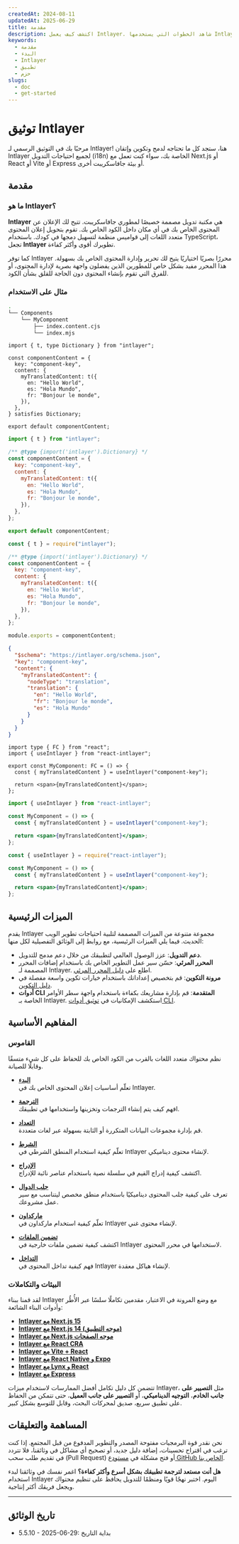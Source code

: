 ```yaml
---
createdAt: 2024-08-11
updatedAt: 2025-06-29
title: مقدمة
description: اكتشف كيف يعمل Intlayer. شاهد الخطوات التي يستخدمها Intlayer في تطبيقك. تعرف على ما تفعله الحزم المختلفة.
keywords:
  - مقدمة
  - البدء
  - Intlayer
  - تطبيق
  - حزم
slugs:
  - doc
  - get-started
---
```


# توثيق Intlayer

مرحبًا بك في التوثيق الرسمي لـ Intlayer! هنا، ستجد كل ما تحتاجه لدمج وتكوين وإتقان Intlayer لجميع احتياجات التدويل (i18n) الخاصة بك، سواء كنت تعمل مع Next.js أو React أو Vite أو Express أو بيئة جافاسكريبت أخرى.

## مقدمة

### ما هو Intlayer؟

**Intlayer** هي مكتبة تدويل مصممة خصيصًا لمطوري جافاسكريبت. تتيح لك الإعلان عن المحتوى الخاص بك في أي مكان داخل الكود الخاص بك. تقوم بتحويل إعلان المحتوى متعدد اللغات إلى قواميس منظمة لتسهيل دمجها في كودك. باستخدام TypeScript، تجعل **Intlayer** تطويرك أقوى وأكثر كفاءة.

كما توفر Intlayer محررًا بصريًا اختياريًا يتيح لك تحرير وإدارة المحتوى الخاص بك بسهولة. هذا المحرر مفيد بشكل خاص للمطورين الذين يفضلون واجهة بصرية لإدارة المحتوى، أو للفرق التي تقوم بإنشاء المحتوى دون الحاجة للقلق بشأن الكود.

### مثال على الاستخدام

```bash
.
└── Components
    └── MyComponent
        ├── index.content.cjs
        └── index.mjs
```

```tsx fileName="src/components/MyComponent/index.content.ts" contentDeclarationFormat="typescript"
import { t, type Dictionary } from "intlayer";

const componentContent = {
  key: "component-key",
  content: {
    myTranslatedContent: t({
      en: "Hello World",
      es: "Hola Mundo",
      fr: "Bonjour le monde",
    }),
  },
} satisfies Dictionary;

export default componentContent;
```

```javascript fileName="src/components/MyComponent/index.content.mjs" contentDeclarationFormat="esm"
import { t } from "intlayer";

/** @type {import('intlayer').Dictionary} */
const componentContent = {
  key: "component-key",
  content: {
    myTranslatedContent: t({
      en: "Hello World",
      es: "Hola Mundo",
      fr: "Bonjour le monde",
    }),
  },
};

export default componentContent;
```

```javascript fileName="src/components/MyComponent/index.content.cjs" contentDeclarationFormat="commonjs"
const { t } = require("intlayer");

/** @type {import('intlayer').Dictionary} */
const componentContent = {
  key: "component-key",
  content: {
    myTranslatedContent: t({
      en: "Hello World",
      es: "Hola Mundo",
      fr: "Bonjour le monde",
    }),
  },
};

module.exports = componentContent;
```

```json fileName="src/components/MyComponent/index.content.json" contentDeclarationFormat="json"
{
  "$schema": "https://intlayer.org/schema.json",
  "key": "component-key",
  "content": {
    "myTranslatedContent": {
      "nodeType": "translation",
      "translation": {
        "en": "Hello World",
        "fr": "Bonjour le monde",
        "es": "Hola Mundo"
      }
    }
  }
}
```

```tsx fileName="src/components/MyComponent/index.tsx" codeFormat="typescript"
import type { FC } from "react";
import { useIntlayer } from "react-intlayer";

export const MyComponent: FC = () => {
  const { myTranslatedContent } = useIntlayer("component-key");

  return <span>{myTranslatedContent}</span>;
};
```

```jsx fileName="src/components/MyComponent/index.mjx" codeFormat="esm"
import { useIntlayer } from "react-intlayer";

const MyComponent = () => {
  const { myTranslatedContent } = useIntlayer("component-key");

  return <span>{myTranslatedContent}</span>;
};
```

```jsx fileName="src/components/MyComponent/index.csx" codeFormat="commonjs"
const { useIntlayer } = require("react-intlayer");

const MyComponent = () => {
  const { myTranslatedContent } = useIntlayer("component-key");

  return <span>{myTranslatedContent}</span>;
};
```

## الميزات الرئيسية

يقدم Intlayer مجموعة متنوعة من الميزات المصممة لتلبية احتياجات تطوير الويب الحديث. فيما يلي الميزات الرئيسية، مع روابط إلى الوثائق التفصيلية لكل منها:

- **دعم التدويل**: عزز الوصول العالمي لتطبيقك من خلال دعم مدمج للتدويل.
- **المحرر المرئي**: حسّن سير عمل التطوير الخاص بك باستخدام إضافات المحرر المصممة لـ Intlayer. اطلع على [دليل المحرر المرئي](https://github.com/aymericzip/intlayer/blob/main/docs/docs/ar/intlayer_visual_editor.md).
- **مرونة التكوين**: قم بتخصيص إعداداتك باستخدام خيارات تكوين واسعة مفصلة في [دليل التكوين](https://github.com/aymericzip/intlayer/blob/main/docs/docs/ar/configuration.md).
- **أدوات CLI المتقدمة**: قم بإدارة مشاريعك بكفاءة باستخدام واجهة سطر الأوامر الخاصة بـ Intlayer. استكشف الإمكانيات في [توثيق أدوات CLI](https://github.com/aymericzip/intlayer/blob/main/docs/docs/ar/intlayer_cli.md).

## المفاهيم الأساسية

### القاموس

نظم محتواك متعدد اللغات بالقرب من الكود الخاص بك للحفاظ على كل شيء متسقًا وقابلًا للصيانة.

- **[البدء](https://github.com/aymericzip/intlayer/blob/main/docs/docs/ar/dictionary/get_started.md)**  
  تعلّم أساسيات إعلان المحتوى الخاص بك في Intlayer.

- **[الترجمة](https://github.com/aymericzip/intlayer/blob/main/docs/docs/ar/dictionary/translation.md)**  
  افهم كيف يتم إنشاء الترجمات وتخزينها واستخدامها في تطبيقك.

- **[التعداد](https://github.com/aymericzip/intlayer/blob/main/docs/docs/ar/dictionary/enumeration.md)**  
  قم بإدارة مجموعات البيانات المتكررة أو الثابتة بسهولة عبر لغات متعددة.

- **[الشرط](https://github.com/aymericzip/intlayer/blob/main/docs/docs/ar/dictionary/conditional.md)**  
  تعلّم كيفية استخدام المنطق الشرطي في Intlayer لإنشاء محتوى ديناميكي.

- **[الإدراج](https://github.com/aymericzip/intlayer/blob/main/docs/docs/ar/dictionary/insertion.md)**  
  اكتشف كيفية إدراج القيم في سلسلة نصية باستخدام عناصر نائبة للإدراج.

- **[جلب الدوال](https://github.com/aymericzip/intlayer/blob/main/docs/docs/ar/dictionary/function_fetching.md)**  
  تعرف على كيفية جلب المحتوى ديناميكيًا باستخدام منطق مخصص ليتناسب مع سير عمل مشروعك.

- **[ماركداون](https://github.com/aymericzip/intlayer/blob/main/docs/docs/ar/dictionary/markdown.md)**  
  تعلّم كيفية استخدام ماركداون في Intlayer لإنشاء محتوى غني.

- **[تضمين الملفات](https://github.com/aymericzip/intlayer/blob/main/docs/docs/ar/dictionary/file_embeddings.md)**  
  اكتشف كيفية تضمين ملفات خارجية في Intlayer لاستخدامها في محرر المحتوى.

- **[التداخل](https://github.com/aymericzip/intlayer/blob/main/docs/docs/ar/dictionary/nesting.md)**  
  فهم كيفية تداخل المحتوى في Intlayer لإنشاء هياكل معقدة.

### البيئات والتكاملات

لقد قمنا ببناء Intlayer مع وضع المرونة في الاعتبار، مقدمين تكاملًا سلسًا عبر الأُطُر وأدوات البناء الشائعة:

- **[Intlayer مع Next.js 15](https://github.com/aymericzip/intlayer/blob/main/docs/docs/ar/intlayer_with_nextjs_15.md)**
- **[Intlayer مع Next.js 14 (موجه التطبيق)](https://github.com/aymericzip/intlayer/blob/main/docs/docs/ar/intlayer_with_nextjs_14.md)**
- **[Intlayer مع Next.js موجه الصفحات](https://github.com/aymericzip/intlayer/blob/main/docs/docs/ar/intlayer_with_nextjs_page_router.md)**
- **[Intlayer مع React CRA](https://github.com/aymericzip/intlayer/blob/main/docs/docs/ar/intlayer_with_create_react_app.md)**
- **[Intlayer مع Vite + React](https://github.com/aymericzip/intlayer/blob/main/docs/docs/ar/intlayer_with_vite+react.md)**
- **[Intlayer مع React Native و Expo](https://github.com/aymericzip/intlayer/blob/main/docs/docs/ar/intlayer_with_react_native+expo.md)**
- **[Intlayer مع Lynx و React](https://github.com/aymericzip/intlayer/blob/main/docs/docs/ar/intlayer_with_lynx+react.md)**
- **[Intlayer مع Express](https://github.com/aymericzip/intlayer/blob/main/docs/docs/ar/intlayer_with_express.md)**

تتضمن كل دليل تكامل أفضل الممارسات لاستخدام ميزات Intlayer، مثل **التصيير على جانب الخادم**، **التوجيه الديناميكي**، أو **التصيير على جانب العميل**، حتى تتمكن من الحفاظ على تطبيق سريع، صديق لمحركات البحث، وقابل للتوسع بشكل كبير.

## المساهمة والتعليقات

نحن نقدر قوة البرمجيات مفتوحة المصدر والتطوير المدفوع من قبل المجتمع. إذا كنت ترغب في اقتراح تحسينات، إضافة دليل جديد، أو تصحيح أي مشاكل في وثائقنا، فلا تتردد في تقديم طلب سحب (Pull Request) أو فتح مشكلة في [مستودع GitHub الخاص بنا](https://github.com/aymericzip/intlayer/blob/main/docs/docs).

**هل أنت مستعد لترجمة تطبيقك بشكل أسرع وأكثر كفاءة؟** اغمر نفسك في وثائقنا لبدء استخدام Intlayer اليوم. اختبر نهجًا قويًا ومنظمًا للتدويل يحافظ على تنظيم محتواك ويجعل فريقك أكثر إنتاجية.

---

## تاريخ الوثائق

- 5.5.10 - 2025-06-29: بداية التاريخ
